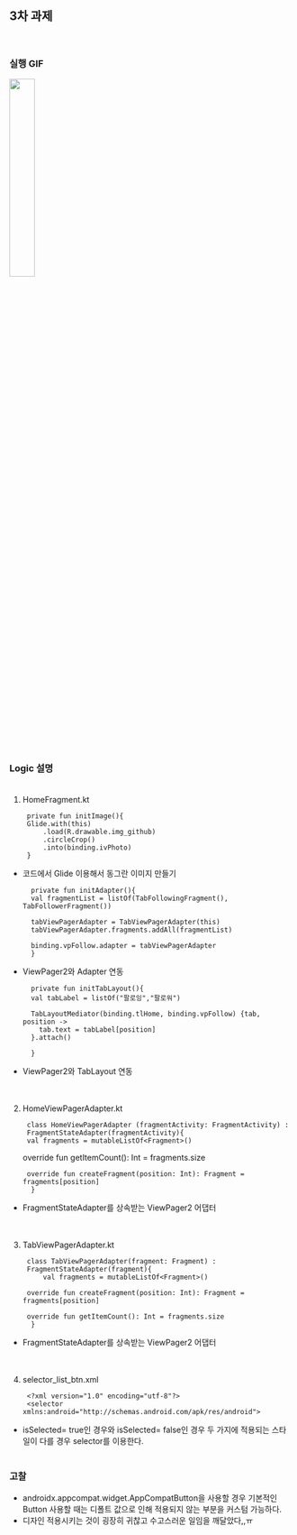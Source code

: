 ## 3차 과제
<br/>

### 실행 GIF
<img src="https://user-images.githubusercontent.com/52950523/139587355-bd123aca-85b0-405f-98ca-9d9e40da8d61.gif" width="30%">
<br/><br/>

### Logic 설명<br/><br/>
    
1. HomeFragment.kt

        private fun initImage(){
        Glide.with(this)
            .load(R.drawable.img_github)
            .circleCrop()
            .into(binding.ivPhoto)
        }

- 코드에서 Glide 이용해서 동그란 이미지 만들기
  

        private fun initAdapter(){
        val fragmentList = listOf(TabFollowingFragment(), TabFollowerFragment())

        tabViewPagerAdapter = TabViewPagerAdapter(this)
        tabViewPagerAdapter.fragments.addAll(fragmentList)

        binding.vpFollow.adapter = tabViewPagerAdapter
        }
        

- ViewPager2와 Adapter 연동


        private fun initTabLayout(){
        val tabLabel = listOf("팔로잉","팔로워")

        TabLayoutMediator(binding.tlHome, binding.vpFollow) {tab, position ->
          tab.text = tabLabel[position]
        }.attach()

        }


- ViewPager2와 TabLayout 연동
<br/><br/><br/>

2. HomeViewPagerAdapter.kt

        class HomeViewPagerAdapter (fragmentActivity: FragmentActivity) :
    	FragmentStateAdapter(fragmentActivity){
    	val fragments = mutableListOf<Fragment>()

 	override fun getItemCount(): Int = fragments.size

    	override fun createFragment(position: Int): Fragment = fragments[position]
         }
        
        
- FragmentStateAdapter를 상속받는 ViewPager2 어댑터
<br/><br/><br/>

3. TabViewPagerAdapter.kt

        class TabViewPagerAdapter(fragment: Fragment) :
    	FragmentStateAdapter(fragment){
        	val fragments = mutableListOf<Fragment>()

    	override fun createFragment(position: Int): Fragment = fragments[position]

    	override fun getItemCount(): Int = fragments.size
         }
	

- FragmentStateAdapter를 상속받는 ViewPager2 어댑터
<br/><br/><br/>

4. selector_list_btn.xml


        <?xml version="1.0" encoding="utf-8"?>
        <selector xmlns:android="http://schemas.android.com/apk/res/android">
	<item android:state_selected="false">
		<shape android:shape="rectangle">
			<corners android:radius="5dp"/>
			<solid android:color="#F2F2F2"/>
		</shape>
    	</item>
    	<item android:state_selected="true">
        		<shape android:shape="rectangle">
            			<corners android:radius="5dp"/>
            			<solid android:color="#FAB24C"/>
        		</shape>
    	</item>
         </selector>

- isSelected= true인 경우와 isSelected= false인 경우 두 가지에 적용되는 스타일이 다를 경우 selector를 이용한다.
<br/><br/>

### 고찰
- androidx.appcompat.widget.AppCompatButton을 사용할 경우 기본적인 Button 사용할 때는 디폴트 값으로 인해 적용되지 않는 부분을 커스텀 가능하다. <br/>
- 디자인 적용시키는 것이 굉장히 귀찮고 수고스러운 일임을 깨달았다,,ㅠ
